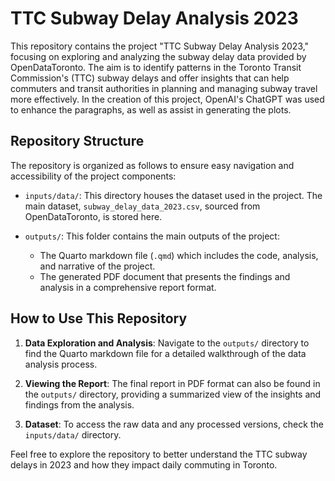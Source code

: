 # TTC Subway Delay Analysis 2023

This repository contains the project "TTC Subway Delay Analysis 2023," focusing on exploring and analyzing the subway delay data provided by OpenDataToronto. The aim is to identify patterns in the Toronto Transit Commission's (TTC) subway delays and offer insights that can help commuters and transit authorities in planning and managing subway travel more effectively. In the creation of this project, OpenAI's ChatGPT was used to enhance the paragraphs, as well as assist in generating the plots.

## Repository Structure

The repository is organized as follows to ensure easy navigation and accessibility of the project components:

- `inputs/data/`: This directory houses the dataset used in the project. The main dataset, `subway_delay_data_2023.csv`, sourced from OpenDataToronto, is stored here.

- `outputs/`: This folder contains the main outputs of the project:
  - The Quarto markdown file (`.qmd`) which includes the code, analysis, and narrative of the project.
  - The generated PDF document that presents the findings and analysis in a comprehensive report format.

## How to Use This Repository

1. **Data Exploration and Analysis**: Navigate to the `outputs/` directory to find the Quarto markdown file for a detailed walkthrough of the data analysis process.

2. **Viewing the Report**: The final report in PDF format can also be found in the `outputs/` directory, providing a summarized view of the insights and findings from the analysis.

3. **Dataset**: To access the raw data and any processed versions, check the `inputs/data/` directory.

Feel free to explore the repository to better understand the TTC subway delays in 2023 and how they impact daily commuting in Toronto.
